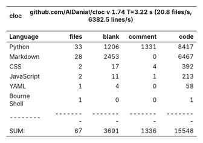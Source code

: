 cloc|github.com/AlDanial/cloc v 1.74  T=3.22 s (20.8 files/s, 6382.5 lines/s)
--- | ---

Language|files|blank|comment|code
:-------|-------:|-------:|-------:|-------:
Python|33|1206|1331|8417
Markdown|28|2453|0|6467
CSS|2|17|4|392
JavaScript|2|11|1|213
YAML|1|4|0|58
Bourne Shell|1|0|0|1
--------|--------|--------|--------|--------
SUM:|67|3691|1336|15548
